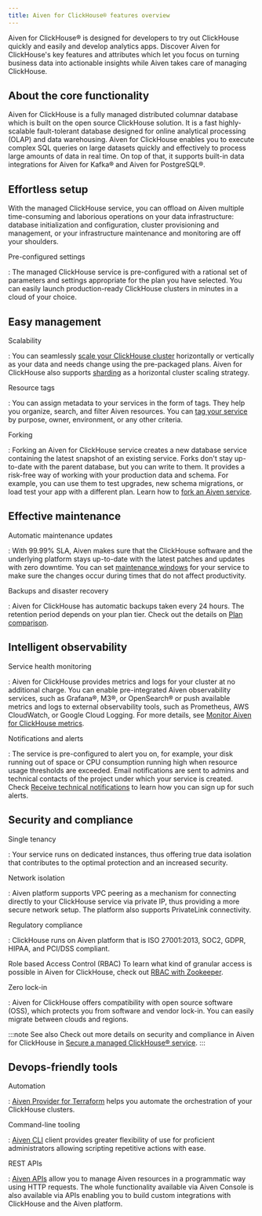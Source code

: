 ```yaml
---
title: Aiven for ClickHouse® features overview
---
```


Aiven for ClickHouse® is designed for developers to try out ClickHouse
quickly and easily and develop analytics apps. Discover Aiven for
ClickHouse\'s key features and attributes which let you focus on turning
business data into actionable insights while Aiven takes care of
managing ClickHouse.

## About the core functionality

Aiven for ClickHouse is a fully managed distributed columnar database
which is built on the open source ClickHouse solution. It is a fast
highly-scalable fault-tolerant database designed for online analytical
processing (OLAP) and data warehousing. Aiven for ClickHouse enables you
to execute complex SQL queries on large datasets quickly and effectively
to process large amounts of data in real time. On top of that, it
supports built-in data integrations for Aiven for Kafka® and Aiven for
PostgreSQL®.

## Effortless setup

With the managed ClickHouse service, you can offload on Aiven multiple
time-consuming and laborious operations on your data infrastructure:
database initialization and configuration, cluster provisioning and
management, or your infrastructure maintenance and monitoring are off
your shoulders.

Pre-configured settings

:   The managed ClickHouse service is pre-configured with a rational set
    of parameters and settings appropriate for the plan you have
    selected. You can easily launch production-ready ClickHouse clusters
    in minutes in a cloud of your choice.

## Easy management

Scalability

:   You can seamlessly
    [scale your ClickHouse cluster](/docs/platform/howto/scale-services) horizontally or vertically as your data and needs change
    using the pre-packaged plans. Aiven for ClickHouse also supports
    [sharding](/docs/products/clickhouse/howto/use-shards-with-distributed-table) as a horizontal cluster scaling strategy.

Resource tags

:   You can assign metadata to your services in the form of tags. They
    help you organize, search, and filter Aiven resources. You can
    [tag your service](/docs/platform/howto/tag-resources) by purpose, owner, environment, or any other criteria.

Forking

:   Forking an Aiven for ClickHouse service creates a new database
    service containing the latest snapshot of an existing service. Forks
    don\'t stay up-to-date with the parent database, but you can write
    to them. It provides a risk-free way of working with your production
    data and schema. For example, you can use them to test upgrades, new
    schema migrations, or load test your app with a different plan.
    Learn how to
    [fork an Aiven service](/docs/platform/howto/console-fork-service).

## Effective maintenance

Automatic maintenance updates

:   With 99.99% SLA, Aiven makes sure that the ClickHouse software and
    the underlying platform stays up-to-date with the latest patches and
    updates with zero downtime. You can set
    [maintenance windows](/docs/platform/concepts/maintenance-window) for your service to make sure the changes occur during
    times that do not affect productivity.

Backups and disaster recovery

:   Aiven for ClickHouse has automatic backups taken every 24 hours. The
    retention period depends on your plan tier. Check out the details on
    [Plan
    comparison](https://aiven.io/pricing?product=clickhouse&tab=plan-comparison).

## Intelligent observability

Service health monitoring

:   Aiven for ClickHouse provides metrics and logs for your cluster at
    no additional charge. You can enable pre-integrated Aiven
    observability services, such as Grafana®, M3®, or OpenSearch® or
    push available metrics and logs to external observability tools,
    such as Prometheus, AWS CloudWatch, or Google Cloud Logging. For
    more details, see
    [Monitor Aiven for ClickHouse metrics](/docs/products/clickhouse/howto/monitor-performance).

Notifications and alerts

:   The service is pre-configured to alert you on, for example, your
    disk running out of space or CPU consumption running high when
    resource usage thresholds are exceeded. Email notifications are sent
    to admins and technical contacts of the project under which your
    service is created. Check
    [Receive technical notifications](/docs/platform/howto/technical-emails) to learn how you can sign up for such alerts.

## Security and compliance

Single tenancy

:   Your service runs on dedicated instances, thus offering true data
    isolation that contributes to the optimal protection and an
    increased security.

Network isolation

:   Aiven platform supports VPC peering as a mechanism for connecting
    directly to your ClickHouse service via private IP, thus providing a
    more secure network setup. The platform also supports PrivateLink
    connectivity.

Regulatory compliance

:   ClickHouse runs on Aiven platform that is ISO 27001:2013, SOC2,
    GDPR, HIPAA, and PCI/DSS compliant.

Role based Access Control (RBAC) To learn what kind of granular access
is possible in Aiven for ClickHouse, check out
[RBAC with Zookeeper](#zookeeper).

Zero lock-in

:   Aiven for ClickHouse offers compatibility with open source software
    (OSS), which protects you from software and vendor lock-in. You can
    easily migrate between clouds and regions.

:::note See also
Check out more details on security and compliance in Aiven for
ClickHouse in
[Secure a managed ClickHouse® service](/docs/products/clickhouse/howto/secure-service).
:::

## Devops-friendly tools

Automation

:   [Aiven Provider for
    Terraform](https://registry.terraform.io/providers/aiven/aiven/latest/docs)
    helps you automate the orchestration of your ClickHouse clusters.

Command-line tooling

:   [Aiven CLI](/docs/tools/cli) client
    provides greater flexibility of use for proficient administrators
    allowing scripting repetitive actions with ease.

REST APIs

:   [Aiven APIs](/docs/tools/api) allow
    you to manage Aiven resources in a programmatic way using HTTP
    requests. The whole functionality available via Aiven Console is
    also available via APIs enabling you to build custom integrations
    with ClickHouse and the Aiven platform.
